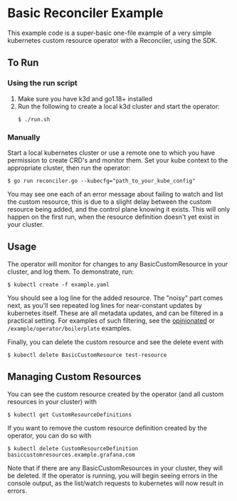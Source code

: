 # Basic Reconciler Example

This example code is a super-basic one-file example of a very simple kubernetes custom resource operator with a Reconciler, using the SDK.

## To Run

### Using the run script
1. Make sure you have k3d and go1.18+ installed
2. Run the following to create a local k3d cluster and start the operator:
    ```shell
   $ ./run.sh
    ```

### Manually
Start a local kubernetes cluster or use a remote one to which you have permission to create CRD's and monitor them.
Set your kube context to the appropriate cluster, then run the operator:
```shell
$ go run reconciler.go --kubecfg="path_to_your_kube_config"
```


You may see one each of an error message about failing to watch and list the custom resource,
this is due to a slight delay between the custom resource being added, and the control plane knowing it exists.
This will only happen on the first run, when the resource definition doesn't yet exist in your cluster.

## Usage

The operator will monitor for changes to any BasicCustomResource in your cluster, and log them. To demonstrate, run:
```shell
$ kubectl create -f example.yaml
```
You should see a log line for the added resource. The "noisy" part comes next, as you'll see repeated log lines for near-constant updates by kubernetes itself. These are all metadata updates, and can be filtered in a practical setting. For examples of such filtering, see the [opinionated](../opinionated/README.md) or `/example/operator/boilerplate` examples.

Finally, you can delete the custom resource and see the delete event with
```shell
$ kubectl delete BasicCustomResource test-resource
```

## Managing Custom Resources

You can see the custom resource created by the operator (and all custom resources in your cluster) with
```shell
$ kubectl get CustomResourceDefinitions
```
If you want to remove the custom resource definition created by the operator, you can do so with
```shell
$ kubectl delete CustomResourceDefinition basiccustomresources.example.grafana.com
```
Note that if there are any BasicCustomResources in your cluster, they will be deleted.
If the operator is running, you will begin seeing errors in the console output, as the list/watch requests to kubernetes will now result in errors.